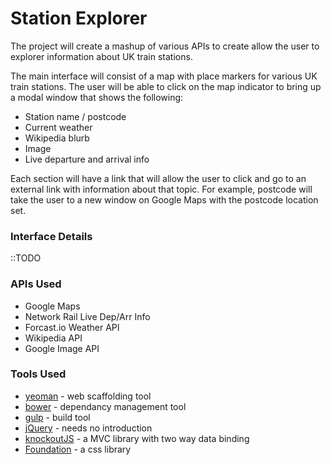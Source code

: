 # Station Explorer

The project will create a mashup of various APIs to create allow the user to explorer information about UK train stations.

The main interface will consist of a map with place markers for various UK train stations.  The user will be able to click on the map indicator to bring up a modal window that shows the following:
* Station name / postcode 
* Current weather
* Wikipedia blurb
* Image
* Live departure and arrival info

Each section will have a link that will allow the user to click and go to an external link with information about that topic. For example, postcode will take the user to a new window on Google Maps with the postcode location set.  

### Interface Details
::TODO

### APIs Used
* Google Maps
* Network Rail Live Dep/Arr Info
* Forcast.io Weather API
* Wikipedia API
* Google Image API

### Tools Used
* [yeoman](http://yeoman.io/) - web scaffolding tool
* [bower](http://bower.io/) - dependancy management tool
* [gulp](http://gulpjs.com/) - build tool
* [jQuery](http://jquery.com/) - needs no introduction
* [knockoutJS](http://knockoutjs.com/) - a MVC library with two way data binding
* [Foundation](http://foundation.zurb.com/develop/download.html) - a css library


